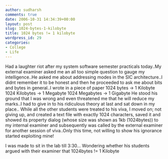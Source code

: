 ```yaml
---
author: sudharsh
comments: true
date: 2006-10-31 14:34:39+00:00
layout: post
slug: 1024-bytes-1-kilobyte
title: 1024 bytes != 1 kilobyte
wordpress_id: 29
categories:
- College
- Life
---
```


Had a laughter riot after my system software semester practicals today..My external examiner asked me an all too simple question to gauge my intelligence..He asked me about addressing modes in the SIC architecture..I didnt remember it to be honest and then he proceeded to ask me about bits and bytes in general..I wrote in a piece of paper
1024 bytes -> 1 Kilobyte
1024 Kilobytes -> 1 Megabyte
1024 Megabytes -> 1 Gigabyte
He stood his ground that I was wrong and even threatened me that he will reduce my marks..I had to give in to his ridiculous theory at last and sat down in my place..
While all the other students were treated to his viva, I moved on; not giving up, and created a text file with exactly 1024 characters, saved it and showed its property dialog (whose size was shown as 1kb (1024bytes)) to my internal examiner and subsequently was called by the external examiner for another session of viva..Only this time, not willing to show his ignorance started exploiting mine!

I was made to sit in the lab till 3:30...
Wondering whether his students argued with their examiner that 1024bytes !=  1 Kilobyte
